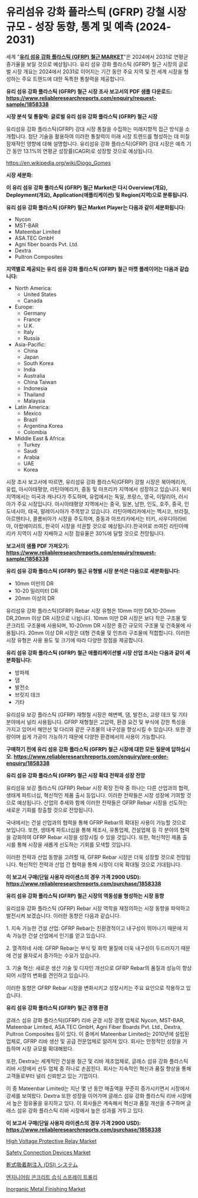 <p><h1>유리섬유 강화 플라스틱 (GFRP) 강철 시장 규모 - 성장 동향, 통계 및 예측 (2024-2031)</h1></p><p>세계 "<strong><a href="https://www.reliableresearchreports.com/glass-fiber-reinforced-plastic-gfrp-rebar-r1858338">유리 섬유 강화 플라스틱 (GFRP) 철근 MARKET</a></strong>"은 2024에서 2031로 연평균 증가율을 보일 것으로 예상됩니다. 유리 섬유 강화 플라스틱 (GFRP) 철근 시장의 글로벌 시장 개요는 2024에서 2031로 이어지는 기간 동안 주요 지역 및 전 세계 시장을 형성하는 주요 트렌드에 대한 독특한 통찰력을 제공합니다.</p>
<p><strong>유리 섬유 강화 플라스틱 (GFRP) 철근 시장 조사 보고서의 PDF 샘플 다운로드: <a href="https://www.reliableresearchreports.com/enquiry/request-sample/1858338">https://www.reliableresearchreports.com/enquiry/request-sample/1858338</a></strong></p>
<p><strong>시장 분석 및 통찰력: 글로벌 유리 섬유 강화 플라스틱 (GFRP) 철근 시장</strong></p>
<p><p>유리섬유 강화 플라스틱(GFRP) 강대 시장 통찰을 수집하는 미래지향적 접근 방식을 소개합니다. 첨단 기술을 활용하여 이러한 통찰력이 미래 시장 트렌드를 형성하는 데 미칠 잠재적인 영향에 대해 설명합니다. 유리섬유 강화 플라스틱(GFRP) 강대 시장은 예측 기간 동안 13.1%의 연평균 성장률(CAGR)로 성장할 것으로 예상됩니다.</p></p>
<p><a href="%7CAUTHORITHY_DOMAIN_URL%7C">https://en.wikipedia.org/wiki/Diogo_Gomes</a></p>
<p><strong>시장 세분화:</strong></p>
<p><strong>이 유리 섬유 강화 플라스틱 (GFRP) 철근 Market은 다시 Overview(개요), Deployment(개요), Application(애플리케이션) 및 Region(지역)으로 분류됩니다.</strong></p>
<p><strong>유리 섬유 강화 플라스틱 (GFRP) 철근 Market Player는 다음과 같이 세분화됩니다:</strong></p>
<p><ul><li>Nycon</li><li>MST-BAR</li><li>Mateenbar Limited</li><li>ASA.TEC GmbH</li><li>Agni fiber boards Pvt. Ltd.</li><li>Dextra</li><li>Pultron Composites</li></ul></p>
<p><strong>지역별로 제공되는 유리 섬유 강화 플라스틱 (GFRP) 철근 마켓 플레이어는 다음과 같습니다:</strong></p>
<p><ul>
    <li>
        North America:
        <ul>
            <li>United States</li>
            <li>Canada</li>
        </ul>
    </li>
    <li>
        Europe:
        <ul>
            <li>Germany</li>
            <li>France</li>
            <li>U.K.</li>
            <li>Italy</li>
            <li>Russia</li>
        </ul>
    </li>
    <li>
        Asia-Pacific:
        <ul>
            <li>China</li>
            <li>Japan</li>
            <li>South Korea</li>
            <li>India</li>
            <li>Australia</li>
            <li>China Taiwan</li>
            <li>Indonesia</li>
            <li>Thailand</li>
            <li>Malaysia</li>
        </ul>
    </li>
    <li>
        Latin America:
        <ul>
            <li>Mexico</li>
            <li>Brazil</li>
            <li>Argentina Korea</li>
            <li>Colombia</li>
        </ul>
    </li>
    <li>
        Middle East & Africa:
        <ul>
            <li>Turkey</li>
            <li>Saudi</li>
            <li>Arabia</li>
            <li>UAE</li>
            <li>Korea</li>
        </ul>
    </li>
    </ul></p>
<p><p>시장 조사 보고서에 따르면, 유리섬유 강화 플라스틱(GFRP) 강철 시장은 북아메리카, 유럽, 아시아태평양, 라틴아메리카, 중동 및 아프리카 지역에서 성장하고 있습니다. 북미 지역에서는 미국과 캐나다가 주도하며, 유럽에서는 독일, 프랑스, 영국, 이탈리아, 러시아가 주요 시장입니다. 아시아태평양 지역에서는 중국, 일본, 남한, 인도, 호주, 중국, 인도네시아, 태국, 말레이시아가 주목받고 있습니다. 라틴아메리카에서는 멕시코, 브라질, 아르헨티나, 콜롬비아가 시장을 주도하며, 중동과 아프리카에서는 터키, 사우디아라비아, 아랍에미리트, 한국이 시장을 석권할 것으로 예상됩니다.한국어로 쓰여진 라틴아메리카 지역이 시장 지배하고 시장 점유율은 30%에 달할 것으로 전망됩니다.</p></p>
<p><strong>보고서의 샘플 PDF 가져오기: <a href="https://www.reliableresearchreports.com/enquiry/request-sample/1858338">https://www.reliableresearchreports.com/enquiry/request-sample/1858338</a></strong></p>
<p><strong>유리 섬유 강화 플라스틱 (GFRP) 철근 유형별 시장 분석은 다음으로 세분화됩니다:</strong></p>
<p><ul><li>10mm 미만의 DR</li><li>10-20 밀리미터 DR</li><li>20mm 이상의 DR</li></ul></p>
<p><p>유리섬유 강화 플라스틱(GFRP) Rebar 시장 유형은 10mm 미만 DR,10-20mm DR,20mm 이상 DR 시장으로 나뉩니다. 10mm 미만 DR 시장은 보다 작은 구조물 및 콘크리트 구조물에 사용되며, 10-20mm DR 시장은 중간 규모의 구조물 및 건축물에 사용됩니다. 20mm 이상 DR 시장은 대형 건축물 및 인프라 구조물에 적합합니다. 이러한 시장 유형은 사용 용도 및 크기에 따라 다양한 장점을 제공합니다.</p></p>
<p><strong>유리 섬유 강화 플라스틱 (GFRP) 철근 애플리케이션별 시장 산업 조사는 다음과 같이 세분화됩니다:</strong></p>
<p><ul><li>방파제</li><li>댐</li><li>발전소</li><li>브릿지 데크</li><li>기타</li></ul></p>
<p><p>유리섬유 보강 플라스틱 (GFRP) 재형철 시장은 해변벽, 댐, 발전소, 교량 데크 및 기타 분야에서 널리 사용됩니다. GFRP 재형철은 고압력, 환경 요건 및 부식에 강한 특성을 가지고 있어서 해안선 및 다리와 같은 구조물의 내구성을 향상시킬 수 있습니다. 또한 경량이며 쉽게 가공이 가능하기 때문에 다양한 환경에서의 사용이 가능합니다.</p></p>
<p><strong>구매하기 전에 유리 섬유 강화 플라스틱 (GFRP) 철근 시장에 대한 모든 질문에 답하십시오. <a href="https://www.reliableresearchreports.com/enquiry/pre-order-enquiry/1858338">https://www.reliableresearchreports.com/enquiry/pre-order-enquiry/1858338</a></strong></p>
<p><strong>유리 섬유 강화 플라스틱 (GFRP) 철근 시장 확대 전략과 성장 전망</strong></p>
<p><p>유리섬유 보강 플라스틱 (GFRP) Rebar 시장 확장 전략 중 하나는 다른 산업과의 협력, 생태계 파트너십, 혁신적인 제품 출시 등입니다. 이러한 전략들은 시장 성장에 기여할 것으로 예상됩니다. 산업의 추세와 함께 이러한 전략들은 GFRP Rebar 시장을 선도하는 새로운 기회를 창출할 것으로 전망됩니다.</p><p>국내에서는 건설 산업과의 협력을 통해 GFRP Rebar의 확대된 사용이 가능할 것으로 보입니다. 또한, 생태계 파트너십을 통해 제조사, 유통업체, 건설업체 등 각 분야의 협력을 강화하여 GFRP Rebar 시장을 성장시킬 수 있을 것입니다. 또한, 혁신적인 제품 출시를 통해 시장을 새롭게 선도하는 기회를 모색할 것입니다.</p><p>이러한 전략과 산업 동향을 고려할 때, GFRP Rebar 시장은 더욱 성장할 것으로 전망됩니다. 혁신적인 전략과 산업 간 협력을 통해 시장이 더욱 확대될 것으로 기대됩니다.</p></p>
<p><strong>이 보고서 구매(단일 사용자 라이센스의 경우 가격 2900 USD): <a href="https://www.reliableresearchreports.com/purchase/1858338">https://www.reliableresearchreports.com/purchase/1858338</a></strong></p>
<p><strong>유리 섬유 강화 플라스틱 (GFRP) 철근 시장의 역동성을 형성하는 시장 동향</strong></p>
<p><p>유리섬유 강화 플라스틱 (GFRP) Rebar 시장 역학을 재정의하는 시장 동향을 파악하고 발전시켜 보겠습니다. 이러한 동향은 다음과 같습니다.</p><p>1. 지속 가능한 건설 산업: GFRP Rebar는 친환경적이고 내구성이 뛰어나기 때문에 지속 가능한 건설 산업에서 인기를 얻고 있습니다.</p><p>2. 열격하네 사례: GFRP Rebar는 부식 및 화학 물질에 더욱 내구성이 두드러지기 때문에 건설 물자로서 증가하는 수요가 있습니다.</p><p>3. 기술 혁신: 새로운 생산 기술 및 디자인 개선으로 GFRP Rebar의 품질과 성능이 향상되어 시장의 변화를 견인하고 있습니다.</p><p>이러한 동향은 GFRP Rebar 시장을 변화시키고 성장시키는 주요 요인으로 작용하고 있습니다.</p></p>
<p><strong>유리 섬유 강화 플라스틱 (GFRP) 철근 경쟁 환경</strong></p>
<p><p>글래스 섬유 강화 플라스틱(GFRP) 리바 균경 시장 경쟁 업체로 Nycon, MST-BAR, Mateenbar Limited, ASA.TEC GmbH, Agni Fiber Boards Pvt. Ltd., Dextra, Pultron Composites 등이 있다. 이 중에서 Mateenbar Limited는 2010년에 설립된 업체로, GFRP 리바 생산 및 공급 전문업체로 알려져 있다. 회사는 안정적인 성장을 거듭하며 시장 규모를 확대해왔다.</p><p>또한, Dextra는 세계적인 건설용 철근 및 리바 제조업체로, 글래스 섬유 강화 플라스틱 리바 시장에서 선두 업체 중 하나로 손꼽힌다. 회사는 지속적인 혁신과 품질 향상을 통해 고객들로부터 널리 신뢰받고 있는 기업이다.</p><p>이 중 Mateenbar Limited는 지난 몇 년 동안 매출액을 꾸준히 증가시키면서 시장에서 강세를 보여왔다. Dextra 또한 성장을 이어가며 글래스 섬유 강화 플라스틱 리바 시장에서 높은 점유율을 유지하고 있다. 이 회사들은 계속해서 혁신과 품질 개선을 추구하며 글래스 섬유 강화 플라스틱 리바 시장에서 높은 성과를 거두고 있다.</p></p>
<p><strong>이 보고서 구매(단일 사용자 라이센스의 경우 가격 2900 USD): <a href="https://www.reliableresearchreports.com/purchase/1858338">https://www.reliableresearchreports.com/purchase/1858338</a></strong></p>
<p><p><a href="https://issuu.com/reportprime-2/docs/high-voltage-protective-relay-marke_4848033656fd6a">High Voltage Protective Relay Market</a></p><p><a href="https://github.com/vimar16th/Market-Research-Report-List-6/blob/main/safety-connection-devices-market.md">Safety Connection Devices Market</a></p><p><a href="https://medium.com/@sashabeier2023/next-sentence-in-japanese-%E3%82%B0%E3%83%AD%E3%83%BC%E3%83%90%E3%83%AB-%E3%83%89%E3%83%A9%E3%82%A4%E3%82%BD%E3%83%BC%E3%83%99%E3%83%B3%E3%83%88-%E3%82%A4%E3%83%B3%E3%82%B8%E3%82%A7%E3%82%AF%E3%82%B7%E3%83%A7%E3%83%B3-dsi-%E3%82%B7%E3%82%B9%E3%83%86%E3%83%A0%E5%B8%82%E5%A0%B4%E3%82%BB%E3%82%AF%E3%82%BF%E3%83%BC-2024%E5%B9%B4%E3%81%8B%E3%82%892031%E5%B9%B4-%E5%B8%82%E5%A0%B4%E3%83%A1%E3%83%88%E3%83%AA%E3%82%AF%E3%82%B9%E3%81%A8%E5%B8%82%E5%A0%B4%E6%88%A6%E7%95%A5%E7%9A%84%E6%B4%9E%E5%AF%9F-875564d743d5">乾式吸着剤注入 (DSI) システム</a></p><p><a href="https://github.com/laholand/Market-Research-Report-List-6/blob/main/2845680108211.md">엔지니어링 콘크리트 습식 스프레이 트롤리</a></p><p><a href="https://github.com/luckyshygirl/Market-Research-Report-List-6/blob/main/inorganic-metal-finishing-market.md">Inorganic Metal Finishing Market</a></p></p>